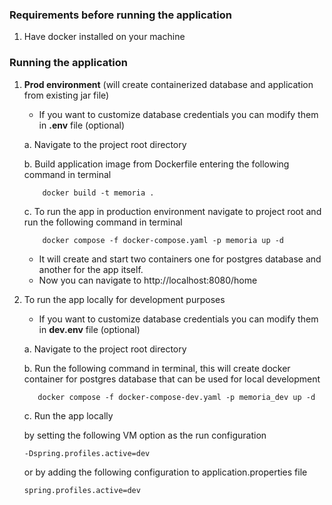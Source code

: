 ### Requirements before running the application
1. Have docker installed on your machine

### Running the application
1. **Prod environment** (will create containerized database and application from existing jar file)

    * If you want to customize database credentials you can modify them in  **.env** file (optional)
   
    a. Navigate to the project root directory
    
    b. Build application image from Dockerfile entering the following command in terminal

    ``` shell
        docker build -t memoria . 
    ```
    c. To run the app in production environment navigate to project root and run the following command in terminal

   ``` shell
       docker compose -f docker-compose.yaml -p memoria up -d
   ```
    * It will create and start two containers one for postgres database and another for the app itself.
    * Now you can navigate to http://localhost:8080/home


2. To run the app locally for development purposes

   * If you want to customize database credentials you can modify them in  **dev.env** file (optional)
   
   a. Navigate to the project root directory

   b. Run the following command in terminal, this will create docker container for postgres database that can be used for local development

   ```shell
      docker compose -f docker-compose-dev.yaml -p memoria_dev up -d
   ```

   c. Run the app locally 
   
   by setting the following VM option as the run configuration
      ``` 
      -Dspring.profiles.active=dev
      ```
   
   or by adding the following configuration to application.properties file
   ```shell
   spring.profiles.active=dev
   ```